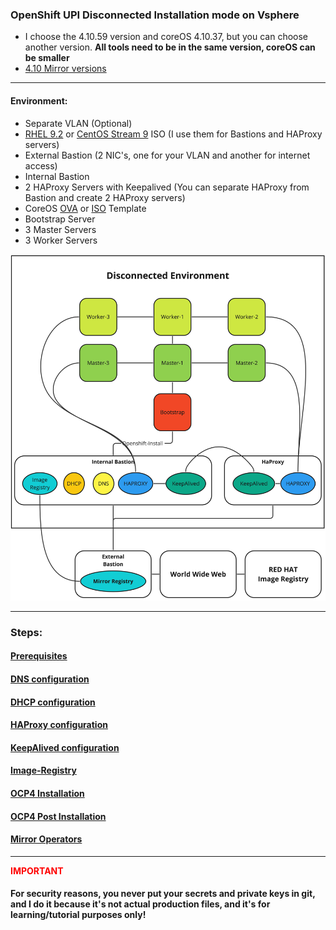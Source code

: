 ### OpenShift UPI Disconnected Installation mode on Vsphere
- I choose the 4.10.59 version and coreOS 4.10.37, but you can choose another version. **All tools need to be in the same version, coreOS can be smaller** 
- [4.10 Mirror versions](https://mirror.openshift.com/pub/openshift-v4/clients/ocp/stable-4.10/)
___
#### Environment:
- Separate VLAN (Optional)
- [RHEL 9.2](https://access.redhat.com/downloads/content/rhel) or [CentOS Stream 9](https://www.centos.org/download/) ISO (I use them for Bastions and HAProxy servers)
- External Bastion (2 NIC's, one for your VLAN and another for internet access)
- Internal Bastion
- 2 HAProxy Servers with Keepalived (You can separate HAProxy from Bastion and create 2 HAProxy servers)
- CoreOS [OVA](https://mirror.openshift.com/pub/openshift-v4/x86_64/dependencies/rhcos/4.10/latest/rhcos-4.10.37-x86_64-vmware.x86_64.ova) or [ISO](https://mirror.openshift.com/pub/openshift-v4/x86_64/dependencies/rhcos/4.10/4.10.37/rhcos-4.10.37-x86_64-live.x86_64.iso) Template
- Bootstrap Server
- 3 Master Servers
- 3 Worker Servers

![OCP Architecture](/images/OCP%20disconnected%20installation.jpg)
___
### Steps:

#### [Prerequisites](/prerequisites/README.md) 

#### [DNS configuration](/named/README.md) 

#### [DHCP configuration](/dhcpd/README.md) 

#### [HAProxy configuration](/haproxy/README.md) 

#### [KeepAlived configuration](/keepalived/README.md) 

#### [Image-Registry](/image-registry/README.md)

#### [OCP4 Installation](/installation/README.md)

#### [OCP4 Post Installation](/post-installation/README.md)

#### [Mirror Operators](/mirror/README.md)

___
<span style="color:red">
<b>IMPORTANT</b></span>

#### **For security reasons, you never put your secrets and private keys in git**, and I do it because it's not actual production files, and it's for learning/tutorial purposes only!

